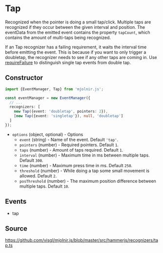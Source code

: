# Tap

Recognized when the pointer is doing a small tap/click. Multiple taps are recognized if they occur between the given interval and position. The eventData from the emitted event contains the property `tapCount`, which contains the amount of multi-taps being recognized.

If an Tap recognizer has a failing requirement, it waits the interval time before emitting the event. This is because if you want to only trigger a doubletap, the recognizer needs to see if any other taps are coming in. Use [requireFailure](./event-manager.md#recognize-gesture) to distinguish single tap events from double tap.


## Constructor

```ts
import {EventManager, Tap} from 'mjolnir.js';

const eventManager = new EventManager({
  // ...
  recognizers: [
    new Tap({event: 'doubletap', pointers: 2}),
    [new Tap({event: 'singletap'}), null, 'doubletap']
  ]
});
```

* `options` (object, optional) - Options
  - `event` (string) -	Name of the event. Default `'tap'`.
  - `pointers` (number) - Required pointers. Default `1`.
  - `taps` (number) - Amount of taps required. Default `1`.
  - `interval` (number) - Maximum time in ms between multiple taps. Default `300`.
  - `time` (number) - Maximum press time in ms. Default `250`.
  - `threshold` (number) - While doing a tap some small movement is allowed. Default `2`.
  - `posThreshold` (number) - The maximum position difference between multiple taps. Default `10`.

## Events

- tap

## Source

https://github.com/visgl/mjolnir.js/blob/master/src/hammerjs/recognizers/tap.ts
